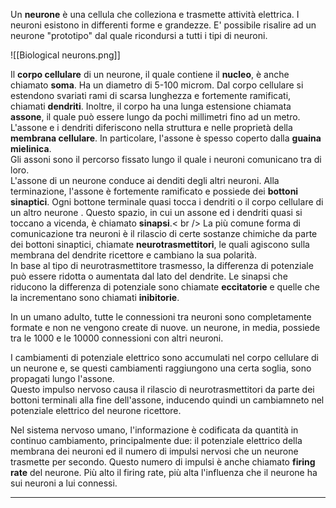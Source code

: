 Un **neurone** è una cellula che colleziona e trasmette attività elettrica. I neuroni esistono in differenti forme e grandezze. E' possibile risalire ad un neurone "prototipo" dal quale ricondursi a tutti i tipi di neuroni.

![[Biological neurons.png]]

Il **corpo cellulare** di un neurone, il quale contiene il **nucleo**, è anche chiamato **soma**. Ha un diametro di 5-100 microm. Dal corpo cellulare si estendono svariati rami di scarsa lunghezza e fortemente ramificati, chiamati **dendriti**. Inoltre, il corpo ha una lunga estensione chiamata **assone**, il quale può essere lungo da pochi millimetri fino ad un metro. 
L'assone e i dendriti diferiscono nella struttura e nelle proprietà della **membrana cellulare**. In particolare, l'assone è spesso coperto dalla **guaina mielinica**.<br />
Gli assoni sono il percorso fissato lungo il quale i neuroni comunicano tra di loro.<br />
L'assone di un neurone conduce ai denditi degli altri neuroni. Alla terminazione, l'assone è fortemente ramificato e possiede dei **bottoni sinaptici**. Ogni bottone terminale quasi tocca i dendriti o il corpo cellulare di un altro neurone . Questo spazio, in cui un assone ed i dendriti quasi si toccano a vicenda, è chiamato **sinapsi**.< br />
La più comune forma di comunicazione tra neuroni è il rilascio di certe sostanze chimiche da parte dei bottoni sinaptici, chiamate **neurotrasmettitori**, le quali agiscono sulla membrana del dendrite ricettore e cambiano la sua polarità.<br />
In base al tipo di neurotrasmettitore trasmesso, la differenza di potenziale può essere ridotta o aumentata dal lato del dendrite. Le sinapsi che riducono la differenza di potenziale sono chiamate **eccitatorie** e quelle che la incrementano sono chiamati **inibitorie**.

In un umano adulto, tutte le connessioni tra neuroni sono completamente formate e non ne vengono create di nuove. un neurone, in media, possiede tra le 1000 e le 10000 connessioni con altri neuroni.

I cambiamenti di potenziale elettrico sono accumulati nel corpo cellulare di un neurone e, se questi cambiamenti raggiungono una certa soglia, sono propagati lungo l'assone.<br />
Questo impulso nervoso causa il rilascio di neurotrasmettitori da parte dei bottoni terminali alla fine dell'assone, inducendo quindi un cambiamneto nel potenziale elettrico del neurone ricettore.

Nel sistema nervoso umano, l'informazione è codificata da quantità in continuo cambiamento, principalmente due: il potenziale elettrico della membrana dei neuroni ed il numero di impulsi nervosi che un neurone trasmette per secondo. Questo numero di impulsi è anche chiamato **firing rate** del neurone. Più alto il firing rate, più alta l'influenza che il neurone ha sui neuroni a lui connessi.

--------------------------------------------------------------
